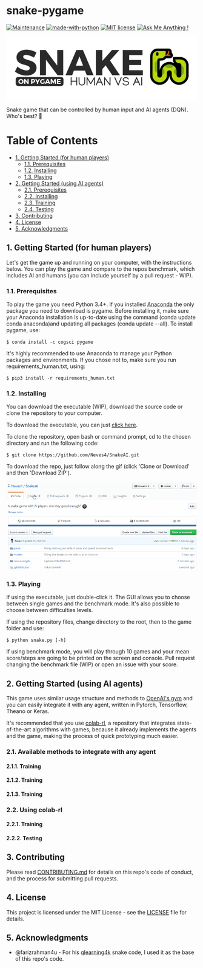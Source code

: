 snake-pygame
=================

[![Maintenance](https://img.shields.io/badge/Maintained%3F-yes-green.svg)](https://github.com/Neves4/snake-rl/graphs/commit-activity) [![made-with-python](https://img.shields.io/badge/Made%20with-Python-1f425f.svg)](https://www.python.org/) [![MIT license](https://img.shields.io/badge/License-MIT-blue.svg)](https://lbesson.mit-license.org/) [![Ask Me Anything !](https://img.shields.io/badge/Ask%20me-anything-1abc9c.svg)](https://GitHub.com/Neves4/ama)

<p align="center">
    <img src = "resources/images/snake_logo.png"/>
</p>

Snake game that can be controlled by human input and AI agents (DQN). Who's best? :8ball:

Table of Contents
=================

* [1. Getting Started (for human players)](#getting_started-human)
    * [1.1. Prerequisites](#pre-req-human)
    * [1.2. Installing](#installing-human)
    * [1.3. Playing](#playing-human)
* [2. Getting Started (using AI agents)](#getting_started-ai)
    * [2.1. Prerequisites](#pre-req-ai)
    * [2.2. Installing](#installing-ai)
    * [2.3. Training](#training-ai)
    * [2.4. Testing](#testing-ai)
* [3. Contributing](#contributing)
* [4. License](#license)
* [5. Acknowledgments](#acknowledgments)

## 1. Getting Started (for human players) <a name="getting-started-human"></a>

Let's get the game up and running on your computer, with the instructions below.
You can play the game and compare to the repos benchmark, which includes AI and
humans (you can include yourself by a pull request - WIP).

### 1.1. Prerequisites <a name="pre-req-human"></a>

To play the game you need Python 3.4+. If you installed [Anaconda](https://www.anaconda.com/) the only package
you need to download is pygame. Before installing it, make sure your Anaconda
installation is up-to-date using the command (conda update conda anaconda)and
updating all packages (conda update --all). To install pygame, use:

```
$ conda install -c cogsci pygame

```
It's highly recommended to use Anaconda to manage your Python packages and environments.
If you chose not to, make sure you run requirements_human.txt, using:

```
$ pip3 install -r requirements_human.txt
```

### 1.2. Installing <a name="installing-human"></a>

You can download the executable (WIP), download the source code or clone the
repository to your computer.

To download the executable, you can just [click here](stillnolink.com).

To clone the repository, open bash or command prompt, cd to the chosen directory
and run the following code:

```
$ git clone https://github.com/Neves4/SnakeAI.git
```

To download the repo, just follow along the gif (click 'Clone or Download' and
then 'Download ZIP').

![Download repo](/resources/gifs/download_repo.gif)

### 1.3. Playing <a name="playing-human"></a>

If using the executable, just double-click it. The GUI allows you to choose between
single games and the benchmark mode. It's also possible to choose between difficulties
levels.

If using the repository files, change directory to the root, then to the game folder
and use:

```
$ python snake.py [-h]
```

If using benchmark mode, you will play through 10 games and your mean score/steps
are going to be printed on the screen and console. Pull request changing the benchmark
file (WIP) or open an issue with your score.

## 2. Getting Started (using AI agents) <a name="getting-started-ai"></a>

This game uses similar usage structure and methods to [OpenAI's gym](https://github.com/openai/gym) and you
can easily integrate it with any agent, written in Pytorch, Tensorflow, Theano or Keras.

It's recommended that you use [colab-rl](https://github.com/Neves4/colab-rl), a repository that integrates
state-of-the-art algorithms with games, because it already implements the agents
and the game, making the process of quick prototyping much easier.

### 2.1. Available methods to integrate with any agent <a name="available-methods"></a>

#### 2.1.1. Training <a name="training-on-colab-rl"></a>

#### 2.1.2. Training <a name="training-on-colab-rl"></a>

#### 2.1.3. Training <a name="training-on-colab-rl"></a>

### 2.2. Using colab-rl <a name="using-colab-rl"></a>

#### 2.2.1. Training <a name="training-on-colab-rl"></a>

#### 2.2.2. Testing <a name="testing-on-colab-rl"></a>

## 3. Contributing <a name="contributing"></a>

Please read [CONTRIBUTING.md](https://gist.github.com/PurpleBooth/b24679402957c63ec426) for details on this repo's code of conduct, and the process for submitting pull requests.

## 4. License <a name="license"></a>

This project is licensed under the MIT License - see the [LICENSE](LICENSE) file for details.

## 5. Acknowledgments <a name="acknowledgments"></a>

* @farizrahman4u - For his [qlearning4k](https://github.com/farizrahman4u/qlearning4k) snake code, I used it as the base of this repo's code.
